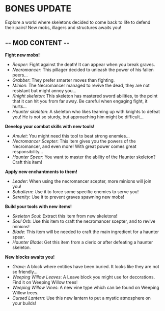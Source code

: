 # BONES UPDATE

Explore a world where skeletons decided to come back to life to defend their pairs! New mobs, illagers and structures awaits you!

## -- MOD CONTENT --


**Fight new mobs!**

- *Reaper*: Fight against the death! It can appear when you break graves.
- *Necromancer*: This pillager decided to unleash the power of his fallen peers...
- *Grabber*: They prefer smarter moves than fighting.
- *Minion*: The Necromancer managed to revive the dead, they are not resistant but might annoy you...
- *Knight skeleton*: This skeleton has mastered sword abilities, to the point that it can hit you from far away. Be careful when engaging fight, it hurts...
- *Haunter skeleton*: A skeleton who likes teaming up with knights to defeat you! He is not so sturdy, but approaching him might be difficult...

**Develop your combat skills with new tools!**

- *Amulet*: You might need this tool to beat strong enemies...
- *Necromancer Scepter*: This item gives you the powers of the Necromancer, and even more! With great power comes great responsibility...
- *Haunter Spear*: You want to master the ability of the Haunter skeleton? Craft this item!

**Apply new enchantments to them!**

- *Leader*: When using the necromancer scepter, more minions will join you!
- *Subaltern*: Use it to force some specific enemies to serve you!
- *Serenity*: Use it to prevent graves spawning new mobs!

**Build your tools with new items!**

- *Skeleton Soul*: Extract this item from new skeletons!
- *Soul Orb*: Use this item to craft the necromancer scepter, and to revive minions!
- *Blade*: This item will be needed to craft the main ingredient for a haunter spear.
- *Haunter Blade*: Get this item from a cleric or after defeating a haunter skeleton.

**New blocks awaits you!**

- *Grave*: A block where entities have been buried. It looks like they are not so friendly...
- *Weeping Willow Leaves*: A Leave block you might use for decorations. Find it on Weeping Willow trees!
- *Weeping Willow Vines*: A new vine type which can be found on Weeping Willow trees.
- *Cursed Lantern*: Use this new lantern to put a mystic atmosphere on your builds!


